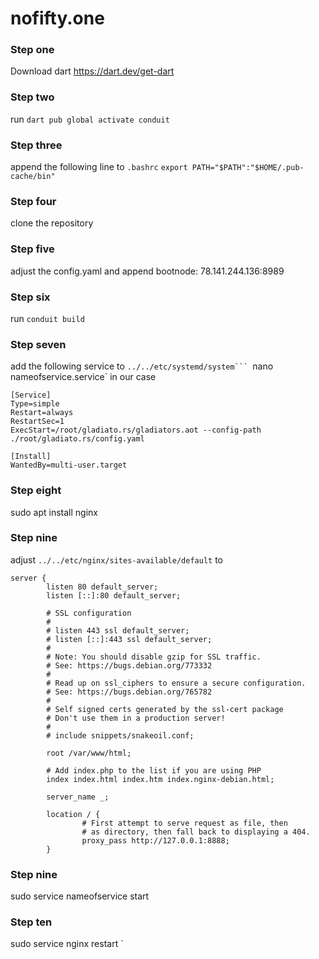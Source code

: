 # nofifty.one

### Step one 
Download dart https://dart.dev/get-dart
### Step two
run `dart pub global activate conduit`
### Step three
append the following line to `.bashrc` `export PATH="$PATH":"$HOME/.pub-cache/bin"`
### Step four
clone the repository
### Step five
adjust the config.yaml and append bootnode: 78.141.244.136:8989
### Step six
run `conduit build`
### Step seven
add the following service to `../../etc/systemd/system``` `nano nameofservice.service`
in our case
```
[Service]
Type=simple
Restart=always
RestartSec=1
ExecStart=/root/gladiato.rs/gladiators.aot --config-path ./root/gladiato.rs/config.yaml

[Install]
WantedBy=multi-user.target
```
### Step eight
sudo apt install nginx
### Step nine
adjust `../../etc/nginx/sites-available/default`
to 
```
server {
        listen 80 default_server;
        listen [::]:80 default_server;

        # SSL configuration
        #
        # listen 443 ssl default_server;
        # listen [::]:443 ssl default_server;
        #
        # Note: You should disable gzip for SSL traffic.
        # See: https://bugs.debian.org/773332
        #
        # Read up on ssl_ciphers to ensure a secure configuration.
        # See: https://bugs.debian.org/765782
        #
        # Self signed certs generated by the ssl-cert package
        # Don't use them in a production server!
        #
        # include snippets/snakeoil.conf;

        root /var/www/html;

        # Add index.php to the list if you are using PHP
        index index.html index.htm index.nginx-debian.html;

        server_name _;

        location / {
                # First attempt to serve request as file, then
                # as directory, then fall back to displaying a 404.
                proxy_pass http://127.0.0.1:8888;
        }
```
### Step nine
sudo service nameofservice start
### Step ten
sudo service nginx restart
`
